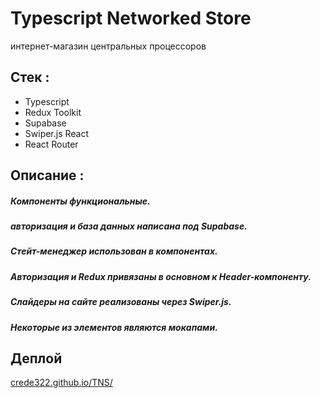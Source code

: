 # Typescript Networked Store

интернет-магазин центральных процессоров

## Стек :

- Typescript
- Redux Toolkit
- Supabase
- Swiper.js React
- React Router

## Описание :

##### Компоненты функциональные.
##### авторизация и база данных написана под Supabase.
##### Стейт-менеджер использован в компонентах.
##### Авторизация и Redux привязаны в основном к Header-компоненту.
##### Слайдеры на сайте реализованы через Swiper.js.
##### Некоторые из элементов являются мокапами.

## Деплой

[crede322.github.io/TNS/](https://crede322.github.io/TNS/)
